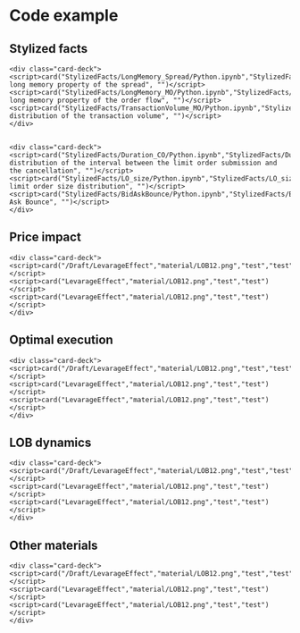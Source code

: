 # Code example 


<link rel="stylesheet" href="https://stackpath.bootstrapcdn.com/bootstrap/4.3.1/css/bootstrap.min.css" integrity="sha384-ggOyR0iXCbMQv3Xipma34MD+dH/1fQ784/j6cY/iJTQUOhcWr7x9JvoRxT2MZw1T" crossorigin="anonymous"></link>
<style>
    .md-tabs__link{ 
                color: white;
    };
</style>
<script>
    function card(link, image, title, context) {
        document.write(
            `<div class="card" href=https://github.com/ys-fr/JournalClub/blob/main/JupyterNotebook/` + link + `>
            <img src=` + image + ` class="card-img-top" alt="...">
            <div class="card-body">
                <h5 class="card-title">` + title + `</h5>
                <p class="card-text">` + context + `.</p>
                <a   href=https://github.com/ys-fr/JournalClub/blob/main/JupyterNotebook/` + link + `><button type="button" class="btn btn-primary">Read</button></a>
            </div>
        </div>
        `);
    }
</script>

## Stylized facts
<div>
    <div class="card-deck">
    <script>card("StylizedFacts/IntradaySeasonality_NumTransactions/Python.ipynb","StylizedFacts/Intraday_Spread.png","The intraday seasonality of the bid-ask spread","")</script>
    <script>card("StylizedFacts/IntradaySeasonality_NumTransactions/Python.ipynb","StylizedFacts/Intraday_transactions.png","The intraday seasonality of the number of transactions","")</script>
    <script>card("StylizedFacts/IntradaySeasonality_NumTransactions/Python.ipynb","StylizedFacts/Intraday_transactionvol.png","The intraday seasonality of the transaction volume","")</script>
    </div>


    <div class="card-deck">
    <script>card("StylizedFacts/LongMemory_Spread/Python.ipynb","StylizedFacts/LongMemory_spread.png","The long memory property of the spread", "")</script>
    <script>card("StylizedFacts/LongMemory_MO/Python.ipynb","StylizedFacts/LongMemory_MO.png","The long memory property of the order flow", "")</script>
    <script>card("StylizedFacts/TransactionVolume_MO/Python.ipynb","StylizedFacts/TransactionVolume_MO.png","The distribution of the transaction volume", "")</script>
    </div>


    <div class="card-deck">
    <script>card("StylizedFacts/Duration_CO/Python.ipynb","StylizedFacts/Duration_CO.png","The distribution of the interval between the limit order submission and the cancellation", "")</script>
    <script>card("StylizedFacts/LO_size/Python.ipynb","StylizedFacts/LO_size.png","The limit order size distribution", "")</script>
    <script>card("StylizedFacts/BidAskBounce/Python.ipynb","StylizedFacts/BidAskBounce.png","Bid-Ask Bounce", "")</script>
    </div>
</div>

## Price impact
<div>
    <div class="card-deck">
    <script>card("PriceImpact/ResponseFunction/Python.ipynb","PriceImpact/ResponseFunction.png","Response function","")</script>
    <script>card("PriceImpact/PropagatorModel_Direct/Python.ipynb","PriceImpact/PropagatorModel_Direct.png","Propagator function","introduced by bouchaud-2002")</script>
    <script>card("PriceImpact/Variogram/Python.ipynb","PriceImpact/Variogram.png","Variogram of price fluctuation","")</script>
    </div>


    <div class="card-deck">
    <script>card("/Draft/LevarageEffect","material/LOB12.png","test","test")</script>
    <script>card("LevarageEffect","material/LOB12.png","test","test")</script>
    <script>card("LevarageEffect","material/LOB12.png","test","test")</script>
    </div>
</div>

## Optimal execution
<div>
    <div class="card-deck">
    <script>card("/Draft/LevarageEffect","material/LOB12.png","test","test")</script>
    <script>card("LevarageEffect","material/LOB12.png","test","test")</script>
    <script>card("LevarageEffect","material/LOB12.png","test","test")</script>
    </div>


    <div class="card-deck">
    <script>card("/Draft/LevarageEffect","material/LOB12.png","test","test")</script>
    <script>card("LevarageEffect","material/LOB12.png","test","test")</script>
    <script>card("LevarageEffect","material/LOB12.png","test","test")</script>
    </div>
</div>

## LOB dynamics
<div>
    <div class="card-deck">
    <script>card("/Draft/LevarageEffect","material/LOB12.png","test","test")</script>
    <script>card("LevarageEffect","material/LOB12.png","test","test")</script>
    <script>card("LevarageEffect","material/LOB12.png","test","test")</script>
    </div>


    <div class="card-deck">
    <script>card("/Draft/LevarageEffect","material/LOB12.png","test","test")</script>
    <script>card("LevarageEffect","material/LOB12.png","test","test")</script>
    <script>card("LevarageEffect","material/LOB12.png","test","test")</script>
    </div>
</div>

## Other materials
<div>
    <div class="card-deck">
    <script>card("/Draft/LevarageEffect","material/LOB12.png","Numerical generation of the long memory series","")</script>
    <script>card("LevarageEffect","material/LOB12.png","test","")</script>
    <script>card("LevarageEffect","material/LOB12.png","test","")</script>
    </div>


    <div class="card-deck">
    <script>card("/Draft/LevarageEffect","material/LOB12.png","test","test")</script>
    <script>card("LevarageEffect","material/LOB12.png","test","test")</script>
    <script>card("LevarageEffect","material/LOB12.png","test","test")</script>
    </div>
</div>
